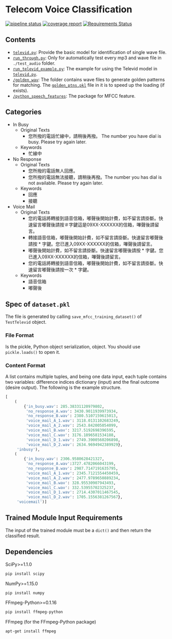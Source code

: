 # Telecom Voice Classification

[![pipeline status](https://gitlab.com/seanwu1105/telecom-voice-classification/badges/master/pipeline.svg)](https://gitlab.com/seanwu1105/telecom-voice-classification/commits/master)
[![coverage report](https://gitlab.com/seanwu1105/telecom-voice-classification/badges/master/coverage.svg)](https://gitlab.com/seanwu1105/telecom-voice-classification/commits/master)
[![Requirements Status](https://requires.io/github/seanwu1105/telecom-voice-classification/requirements.svg?branch=master)](https://requires.io/github/seanwu1105/telecom-voice-classification/requirements/?branch=master)

## Contents

* [`televid.py`](televid.py): Provide the basic model for identification of single wave file.
* [`run_through.py`](run_through.py): Only for automatically test every mp3 and wave file in `./test_audio` folder.
* [`run_televid_example.py`](run_televid_example.py): The example for using the Televid model in [`televid.py`](televid.py).
* [`/golden_wav`](golden_wav): The folder contains wave files to generate golden patterns for matching. The [`golden_ptns.pkl`](golden_wav/golden_ptns.pkl) file in it is to speed up the loading (if exists).
* [`/python_speech_features`](python_speech_features): The package for MFCC feature.

## Categories

* In Busy
  * Original Texts
    * 您所撥的電話忙線中，請稍後再撥。 The number you have dial is busy. Please try again later.
  * Keywords
    * 忙線中
* No Response
  * Original Texts
    * 您所撥的電話無人回應。
    * 您所撥的電話無法接聽，請稍後再撥。The number you has dial is not available. Please try again later.
  * Keywords
    * 回應
    * 接聽
* Voice Mail
  * Original Texts
    * 您的電話將轉接到語音信箱，嘟聲後開始計費，如不留言請掛斷。快速留言嘟聲後請按＃字鍵這是09XX-XXXXXX的信箱，嗶聲後請留言。
    * 轉接語音信箱，嘟聲後開始計費，如不留言請掛斷。快速留言嘟聲後請按 * 字鍵。您已進入09XX-XXXXXX的信箱，嗶聲後請留言。
    * 嘟聲後開始計費，如不留言請掛斷。快速留言嘟聲後請按 * 字鍵。您已進入09XX-XXXXXX的信箱，嗶聲後請留言。
    * 您的電話將轉接到語音信箱，嘟聲後開始計費，如不留言請掛斷。快速留言嘟聲後請按一次 * 字鍵。
  * Keywords
    * 語音信箱
    * 嘟聲後

## Spec of `dataset.pkl`

The file is generated by calling `save_mfcc_training_dataset()` of `TestTelevid`
object.

### File Format

Is the pickle, Python object serialization, object. You should use
`pickle.loads()` to open it.

### Content Format

A list contains multiple tuples, and being one data input, each tuple contains
two variables: difference indices dictionary (input) and the final outcome
(desire output). The following is the example structure.

``` python
[
    (
        {'in_busy.wav': 285.38331120979802,
         'no_response_A.wav': 3430.9011939973934,
         'no_response_B.wav': 2380.5107159615013,
         'voice_mail_A_1.wav': 3118.0131102683249,
         'voice_mail_A_2.wav': 2543.842005054099,
         'voice_mail_B.wav': 3217.5192698396595,
         'voice_mail_C.wav': 3176.1896581534188,
         'voice_mail_D_1.wav': 2749.3900560206898,
         'voice_mail_D_2.wav': 2634.9694942389929},
     'inbusy'),
    (
        {'in_busy.wav': 2306.9580628421327,
         'no_response_A.wav':3727.4782066043199,
         'no_response_B.wav': 2987.7147191635795,
         'voice_mail_A_1.wav': 2345.7121554450459,
         'voice_mail_A_2.wav': 2477.9789650889234,
         'voice_mail_B.wav': 328.95530907943493,
         'voice_mail_C.wav': 332.53955702325237,
         'voice_mail_D_1.wav': 2714.4307011467545,
         'voice_mail_D_2.wav': 1705.1556381267567},
     'voicemail')]
```

## Trained Module Input Requirements

The input of the trained module must be a ```dict()``` and then return the
classified result.

## Dependencies

SciPy>=1.1.0

``` bash
pip install scipy
```

NumPy>=1.15.0

``` bash
pip install numpy
```

FFmpeg-Python>=0.1.16

``` bash
pip install ffmpeg-python
```

FFmpeg (for the FFmpeg-Python package)

``` bash
apt-get install ffmpeg
```
